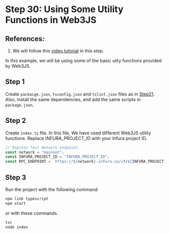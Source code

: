 # Step 30: Using Some Utility Functions in Web3JS

## References:

1.  We will follow this [video tutorial](https://www.youtube.com/watch?v=C5Kv77_AUFE&list=PLS5SEs8ZftgXlCGXNfzKdq7nGBcIaVOdN&index=8) in this step.

In this example, we will be using some of the basic ulity functions provided by Web3JS.

## Step 1

Create `packacge.json`, `tsconfig.json` and `tslint.json` files as in [Step21](../step21_web3_node_getbalance). Also, install the same dependencies, and add the same scripts in `package.json`.

## Step 2

Create `index.ts` file. In this file, We have used different Web3JS utility functions. Replace INFURA_PROJECT_ID with your Infura project ID.

```ts
// Ropsten Test Network endpoint.
const network = "mainnet";
const INFURA_PROJECT_ID = "INFURA_PROJECT_ID";
const RPC_ENDPOINT = `https://${network}.infura.io/v3/${INFURA_PROJECT_ID}`;
```

## Step 3

Run the project with the following command:

```bash
npm link typescript
npm start
```

or with these commands.

```bash
tsc
node index
```
